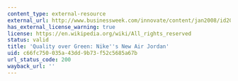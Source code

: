 ```yaml
---
content_type: external-resource
external_url: http://www.businessweek.com/innovate/content/jan2008/id20080125_828346.htm
has_external_license_warning: true
license: https://en.wikipedia.org/wiki/All_rights_reserved
status: valid
title: 'Quality over Green: Nike''s New Air Jordan'
uid: c66fc750-035a-43dd-9b73-f52c5685a67b
url_status_code: 200
wayback_url: ''
---
```

